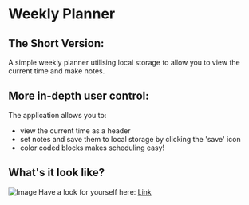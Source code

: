# Weekly Planner

## The Short Version:
A simple weekly planner utilising local storage to allow you to view the current time and make notes.

## More in-depth user control:
The application allows you to: 
 * view the current time as a header
 * set notes and save them to local storage by clicking the 'save' icon
 * color coded blocks makes scheduling easy!

## What's it look like?

![Image](/assets/images/screenie.png)
Have a look for yourself here: [Link](https://lisaostman.github.io/quiz/)

